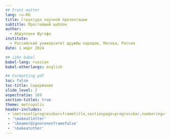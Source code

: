 ```yaml
---
## Front matter
lang: ru-RU
title: Структура научной презентации
subtitle: Простейший шаблон
author:
  - Абдуллахи Шугофа
institute:
  - Российский университет дружбы народов, Москва, Россия
date: 1 март 2024

## i18n babel
babel-lang: russian
babel-otherlangs: english

## Formatting pdf
toc: false
toc-title: Содержание
slide_level: 2
aspectratio: 169
section-titles: true
theme: metropolis
header-includes:
 - \metroset{progressbar=frametitle,sectionpage=progressbar,numbering=fraction}
 - '\makeatletter'
 - '\beamer@ignorenonframefalse'
 - '\makeatother'
---
```



